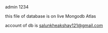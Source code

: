 

admin 1234

this file of database is on live Mongodb Atlas

account of db is salunkheakshay121@gmail.com
